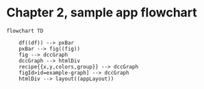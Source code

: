# Chapter 2, sample app flowchart

```mermaid
flowchart TD

    df((df)) --> pxBar
    pxBar --> fig((fig))
    fig --> dccGraph
    dccGraph --> htmlDiv
    recipe{{x,y,colors,group}} --> dccGraph
    figId>id=example-graph] --> dccGraph
    htmlDiv --> layout((appLayout))
```
